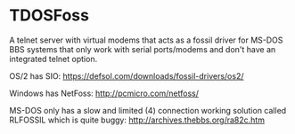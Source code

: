 # TDOSFoss

A telnet server with virtual modems that acts as a fossil driver for MS-DOS BBS systems that only work with serial ports/modems and don't have an integrated telnet option.

OS/2 has SIO:
https://defsol.com/downloads/fossil-drivers/os2/

Windows has NetFoss:
http://pcmicro.com/netfoss/

MS-DOS only has a slow and limited (4) connection working solution called RLFOSSIL which is quite buggy:
http://archives.thebbs.org/ra82c.htm
